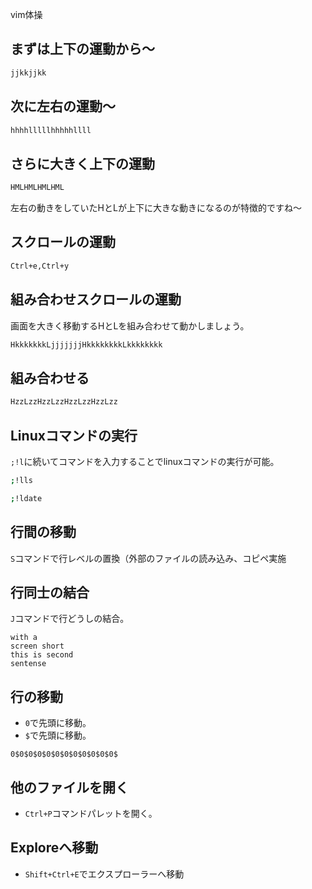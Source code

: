 



vim体操


## まずは上下の運動から〜

```sh
jjkkjjkk
```

## 次に左右の運動〜

```sh
hhhhlllllhhhhhllll
```

## さらに大きく上下の運動

```sh
HMLHMLHMLHML
```

左右の動きをしていたHとLが上下に大きな動きになるのが特徴的ですね〜

## スクロールの運動

```sh
Ctrl+e,Ctrl+y
```

## 組み合わせスクロールの運動

画面を大きく移動するHとLを組み合わせて動かしましょう。

```sh
HkkkkkkkLjjjjjjjHkkkkkkkkLkkkkkkkk
```

## 組み合わせる

```sh
HzzLzzHzzLzzHzzLzzHzzLzz
```


## Linuxコマンドの実行

`;!l`に続いてコマンドを入力することでlinuxコマンドの実行が可能。

```sh
;!lls
```

```sh
;!ldate
```


## 行間の移動

`S`コマンドで行レベルの置換（外部のファイルの読み込み、コピペ実施


## 行同士の結合

`J`コマンドで行どうしの結合。

```
with a 
screen short
this is second
sentense
```


## 行の移動

- `0`で先頭に移動。
- `$`で先頭に移動。

`0$0$0$0$0$0$0$0$0$0$0$0$`


## 他のファイルを開く

- `Ctrl+P`コマンドパレットを開く。


## Exploreへ移動

- `Shift+Ctrl+E`でエクスプローラーへ移動
